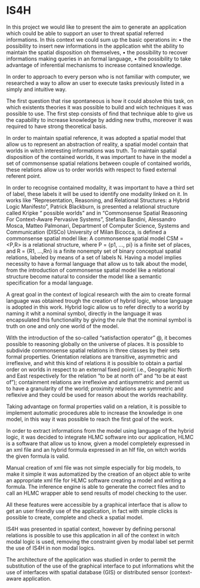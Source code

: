 # IS4H


In this project we would like to present the aim to generate an application
which could be able to support an user to threat spatial referred informations.
In this context we could sum up the basic operations in:
• the possibility to insert new informations in the application whit the ability to
maintain the spatial disposition oh themselves,
• the possibility to recover informations making queries in an formal
language,
• the possibility to take advantage of inferential mechanisms to increase
contained knowledge.

In order to approach to every person who is not familiar with computer,
we researched a way to allow an user to execute tasks previously listed in a
simply and intuitive way.

The first question that rise spontaneous is how it could absolve this task,
on which existents theories it was possible to build and wich techniques it was
possible to use. The first step consists of find that technique able to give us the
capability to increase knowledge by adding new truths, moreover it was required
to have strong theoretical basis.

In order to maintain spatial reference, it was adopted a spatial model that
allow us to represent an abstraction of reality, a spatial model contain that
worlds in witch interesting informations was truth.
To maintain spatial disposition of the contained worlds, it was important
to have in the model a set of commonsense spatial relations between couple of
contained worlds, these relations allow us to order worlds with respect to fixed
external referent point.

In order to recognise contained modality, it was important to have a third
set of label, these labels it will be used to identify one modality linked on it.
In works like “Representation, Reasoning, and Relational Structures: a
Hybrid Logic Manifesto”, Patrick Blackburn, is presented a relational structure
called Kripke “ possible worlds” and in “Commonsense Spatial Reasoning For
Context-Aware Pervasive Systems”, Stefania Bandini, Alessandro Mosca,
Matteo Palmonari, Department of Computer Science, Systems and
Communication (DISCo) University of Milan Bicocca, is defined a
commonsense spatial model like:
A commonsense spatial model CSM = <P,R> is a relational structure,
where P = {p1, ..., pi} is a finite set of places, and R = {R1, ...,Rn} is a finite nonempty
set of binary conceptual spatial relations, labeled by means of a set of labels N.
Having a model implies necessity to have a formal language that allow us
to talk about the model, from the introduction of commonsense spatial model
like a relational structure become natural to consider the model like a semantic
specification for a modal language.

A great goal in the context of logical research with the aim to create
formal language was obtained trough the creation of hybrid logic, whose
language is adopted in this work. Hybrid logic allow us to refer directly to a
world by naming it whit a nominal symbol, directly in the language it was
encapsulated this functionality by giving the rule that the nominal symbol is
truth on one and only one world of the model.

With the introduction of the so-called “satisfaction operator” @, it
becomes possible to reasoning globally on the universe of places.
It is possible to subdivide commonsense spatial relations in three classes
by their sets formal properties. Orientation relations are transitive, asymmetric
and irreflexive, and whit this kind of relations it is possible to obtain a partial
order on worlds in respect to an external fixed point( i.e., Geographic North and
East respectively for the relation “to be at north of” and “to be at east of”);
containment relations are irreflexive and antisymmetric and permit us to have a
granularity of the world; proximity relations are symmetric and reflexive and
they could be used for reason about the worlds reachability.

Taking advantage on formal properties valid on a relation, it is possible to
implement automatic procedures able to increase the knowledge in one model,
in this way it was possible to reach the first goal of the work.

In order to extract informations from the model using language of the
hybrid logic, it was decided to integrate HLMC software into our application,
HLMC is a software that allow us to know, given a model completely expressed
in an xml file and an hybrid formula expressed in an hlf file, on witch worlds the
given formula is valid.

Manual creation of xml file was not simple especially for big models, to
make it simple it was automatized by the creation of an object able to write an
appropriate xml file for HLMC software creating a model and writing a formula.
The inference engine is able to generate the correct files and to call an HLMC
wrapper able to send results of model checking to the user.

All these features were accessible by a graphical interface that is allow to
get an user friendly use of the application, in fact with simple clicks is possible
to create, complete and check a spatial model.

IS4H was presented in spatial context, however by defining personal
relations is possible to use this application in all of the context in witch modal
logic is used, removing the constraint given by modal label set permit the use of
IS4H in non modal logics.

The architecture of the application was studied in order to permit the
substitution of the use of the graphical interface to put informations whit the use
of interfaces with spatial database (GIS) or distributed sensor (context-aware
application.
